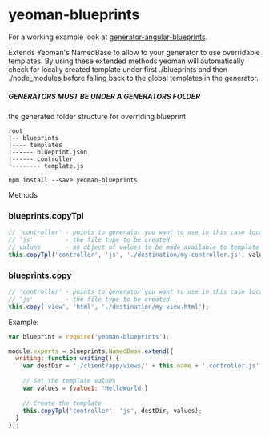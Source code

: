 # yeoman-blueprints

For a working example look at [generator-angular-blueprints](https://github.com/deebloo/generator-angular-blueprint).

Extends Yeoman's NamedBase to allow to your generator to use overridable templates.
By using these extended methods yeoman will automatically check for locally created template under first ./blueprints and then ./node_modules before falling back to the global templates in the generator.

##### GENERATORS MUST BE UNDER A GENERATORS FOLDER 

the generated folder structure for overriding blueprint

    root
    |-- blueprints
    |---- templates
    |------ blueprint.json
    |------ controller
    └-------- template.js

```
npm install --save yeoman-blueprints
```

Methods

### blueprints.copyTpl
```js
// 'controller' - points to generator you want to use in this case located under generators/controller/
// 'js'         - the file type to be created
// values       - an object of values to be made available to template
this.copyTpl('controller', 'js', './destination/my-controller.js', values);
```

### blueprints.copy
```js
// 'controller' - points to generator you want to use in this case located under generators/controller/
// 'js'         - the file type to be created
this.copy('view', 'html', './destination/my-view.html');
```

Example:
```js
var blueprint = require('yeoman-blueprints');

module.exports = blueprints.NamedBase.extend({
  writing: function writing() {
    var destDir = './client/app/views/' + this.name + '.controller.js';
             
    // Set the template values
    var values = {value1: 'HelloWorld'}
           
    // Create the template
    this.copyTpl('controller', 'js', destDir, values);
  }
});
```
